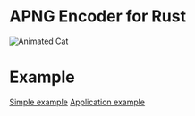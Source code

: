 
# APNG Encoder for Rust

![Animated Cat](https://gyazo.snca.net/2019/01/17-193109-e35952c2667267664475a8f08e8ab35d.png)


# Example

[Simple example](https://github.com/anekos/apng-encoder/blob/master/src/apng/encoder.rs#L15)
[Application example](https://github.com/anekos/apng-encoder/tree/master/example)
